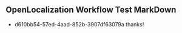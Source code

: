 ## OpenLocalization Workflow Test MarkDown
* d610bb54-57ed-4aad-852b-3907df63079a 
thanks!<!--HONumber=Mar16_HO1-->
